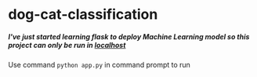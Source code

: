 # dog-cat-classification
##### I've just started learning flask to deploy Machine Learning model so this project can only be run in [localhost](http://localhost:3000/)
Use command `python app.py` in command prompt to run
